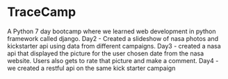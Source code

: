 # TraceCamp
A Python 7 day bootcamp where we learned web development in python framework called django.
Day2 - Created a slideshow of nasa photos and kickstarter api using data from different campaigns.
Day3 - created a nasa api that displayed the picture for the user chosen date from the nasa website. 
        Users also gets to rate that picture and make a comment.
Day4 - we created a restful api on the same kick starter campaign
